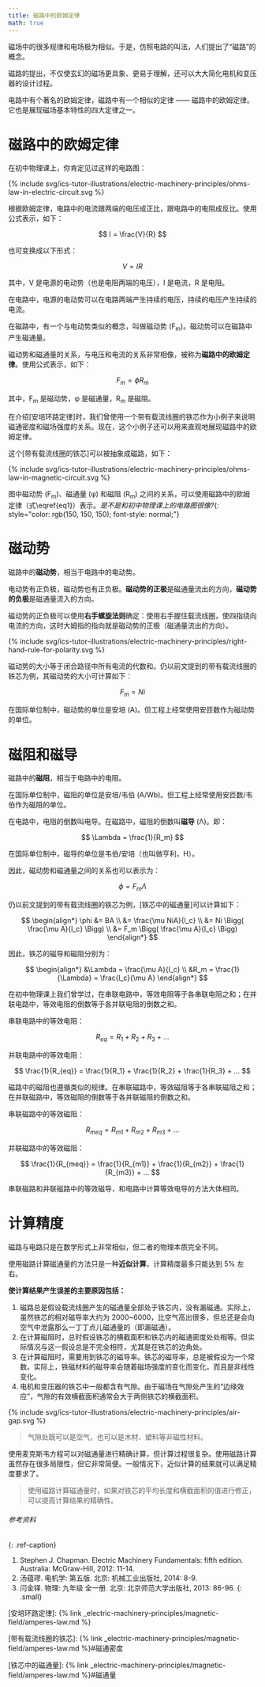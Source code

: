 ```yaml
---
title: 磁路中的欧姆定律
math: true
---
```


磁场中的很多规律和电场极为相似。于是，仿照电路的叫法，人们提出了“磁路”的概念。

磁路的提出，不仅使玄幻的磁场更具象、更易于理解，还可以大大简化电机和变压器的设计过程。

电路中有个著名的欧姆定律，磁路中有一个相似的定律 —— 磁路中的欧姆定律。它也是展现磁场基本特性的四大定律之一。

# 磁路中的欧姆定律

在初中物理课上，你肯定见过这样的电路图：

{% include svg/ics-tutor-illustrations/electric-machinery-principles/ohms-law-in-electric-circuit.svg %}

根据欧姆定律，电路中的电流跟两端的电压成正比，跟电路中的电阻成反比。使用公式表示，如下：

$$
I = \frac{V}{R}
$$

也可变换成以下形式：

$$
V = IR
$$

其中，V 是电源的电动势（也是电阻两端的电压），I 是电流，R 是电阻。

在电路中，电源的电动势可以在电路两端产生持续的电压，持续的电压产生持续的电流。

在磁路中，有一个与电动势类似的概念，叫做磁动势 (F<sub>m</sub>)。磁动势可以在磁路中产生磁通量。

磁动势和磁通量的关系，与电压和电流的关系非常相像，被称为**磁路中的欧姆定律**。使用公式表示，如下：

$$
\begin{equation}
  F_m = \phi R_m
  \label{eq1}
\end{equation}
$$

其中，F<sub>m</sub> 是磁动势，φ 是磁通量，R<sub>m</sub> 是磁阻。

在介绍[安培环路定律]时，我们曾使用一个带有载流线圈的铁芯作为小例子来说明磁通密度和磁场强度的关系。现在，这个小例子还可以用来直观地展现磁路中的欧姆定律。

这个[带有载流线圈的铁芯]可以被抽象成磁路，如下：

{% include svg/ics-tutor-illustrations/electric-machinery-principles/ohms-law-in-magnetic-circuit.svg %}

图中磁动势 (F<sub>m</sub>)、磁通量 (φ) 和磁阻 (R<sub>m</sub>) 之间的关系，可以使用磁路中的欧姆定律（式\eqref{eq1}）表示。*是不是和初中物理课上的电路图很像?*{: style="color: rgb(150, 150, 150); font-style: normal;"}

# 磁动势

磁路中的**磁动势**，相当于电路中的电动势。

电动势有正负极，磁动势也有正负极。**磁动势的正极**是磁通量流出的方向，**磁动势的负极**是磁通量流入的方向。

磁动势的正负极可以使用**右手螺旋法则**确定：使用右手握住载流线圈，使四指绕向电流的方向，这时大姆指的指向就是磁动势的正极（磁通量流出的方向）。

{% include svg/ics-tutor-illustrations/electric-machinery-principles/right-hand-rule-for-polarity.svg %}

磁动势的大小等于闭合路径中所有电流的代数和。仍以前文提到的带有载流线圈的铁芯为例，其磁动势的大小可计算如下：

$$
F_m = Ni
$$

在国际单位制中，磁动势的单位是安培 (A)。但工程上经常使用安匝数作为磁动势的单位。

# 磁阻和磁导

磁路中的**磁阻**，相当于电路中的电阻。

在国际单位制中，磁阻的单位是安培/韦伯 (A/Wb)。但工程上经常使用安匝数/韦伯作为磁阻的单位。

在电路中，电阻的倒数叫电导。在磁路中，磁阻的倒数叫**磁导** (Λ)。即：

$$
\Lambda = \frac{1}{R_m}
$$

在国际单位制中，磁导的单位是韦伯/安培（也叫做亨利，H）。

因此，磁动势和磁通量之间的关系也可以表示为：

$$
\begin{equation}
  \phi = F_m \Lambda
  \label{eq2}
\end{equation}
$$

仍以前文提到的带有载流线圈的铁芯为例，[铁芯中的磁通量]可以计算如下：

$$
\begin{align*}
  \phi &= BA \\
       &= \frac{\mu NiA}{l_c} \\
       &= Ni \Bigg( \frac{\mu A}{l_c}  \Bigg) \\
       &= F_m \Bigg( \frac{\mu A}{l_c}  \Bigg)
\end{align*}
$$

因此，铁芯的磁导和磁阻分别为：

$$
\begin{align*}
  &\Lambda = \frac{\mu A}{l_c} \\
  &R_m = \frac{1}{\Lambda} = \frac{l_c}{\mu A}
\end{align*}
$$

在初中物理课上我们曾学过，在串联电路中，等效电阻等于各串联电阻之和；在并联电路中，等效电阻的倒数等于各并联电阻的倒数之和。

串联电路中的等效电阻：

$$
R_{eq} = R_1 + R_2 + R_3 + ...
$$

并联电路中的等效电阻：

$$
\frac{1}{R_{eq}} = \frac{1}{R_1} + \frac{1}{R_2} + \frac{1}{R_3} + ...
$$

磁路中的磁阻也遵循类似的规律。在串联磁路中，等效磁阻等于各串联磁阻之和；在并联磁路中，等效磁阻的倒数等于各并联磁阻的倒数之和。

串联磁路中的等效磁阻：

$$
R_{meq} = R_{m1} + R_{m2} + R_{m3} + ...
$$

并联磁路中的等效磁阻：

$$
\frac{1}{R_{meq}} = \frac{1}{R_{m1}} + \frac{1}{R_{m2}} + \frac{1}{R_{m3}} + ...
$$

串联磁路和并联磁路中的等效磁导，和电路中计算等效电导的方法大体相同。

# 计算精度

磁路与电路只是在数学形式上非常相似，但二者的物理本质完全不同。

使用磁路计算磁通量的方法只是一种**近似计算**，计算精度最多只能达到 5% 左右。

**使计算结果产生误差的主要原因包括：**

1. 磁路总是假设载流线圈产生的磁通量全部处于铁芯内，没有漏磁通。实际上，虽然铁芯的相对磁导率大约为 2000~6000，比空气高出很多，但总还是会向空气中泄露那么一丁丁点儿磁通量的（即漏磁通）。
2. 在计算磁阻时，总时假设铁芯的横截面积和铁芯内的磁通密度处处相等。但实际情况与这一假设总是不完全相符，尤其是在铁芯的边角处。
3. 在计算磁阻时，需要用到铁芯的磁导率。铁芯的磁导率，总是被假设为一个常数。实际上，铁磁材料的磁导率会随着磁场强度的变化而变化，而且是非线性变化。
4. 电机和变压器的铁芯中一般都含有气隙。由于磁场在气隙处产生的“边缘效应”，气隙的有效横截面积通常会大于两侧铁芯的横截面积。

{% include svg/ics-tutor-illustrations/electric-machinery-principles/air-gap.svg %}

> 气隙处既可以是空气，也可以是木材、塑料等非磁性材料。

使用麦克斯韦方程可以对磁通量进行精确计算，但计算过程很复杂。使用磁路计算虽然存在很多局限性，但它非常简便。一般情况下，近似计算的结果就可以满足精度要求了。

> 使用磁路计算磁通量时，如果对铁芯的平均长度和横截面积的值进行修正，可以提高计算结果的精确性。


###### 参考资料
{: .ref-caption}

1. Stephen J. Chapman. Electric Machinery Fundamentals: fifth edition. Australia: McGraw-Hill, 2012: 11-14.
2. 汤蕴璆. 电机学: 第五版. 北京: 机械工业出版社, 2014: 8-9.
3. 闫金铎. 物理: 九年级 全一册. 北京: 北京师范大学出版社, 2013: 86-96.
{: .small}

<!-- link definition -->

[安培环路定律]: {% link _electric-machinery-principles/magnetic-field/amperes-law.md %}

[带有载流线圈的铁芯]: {% link _electric-machinery-principles/magnetic-field/amperes-law.md %}#磁通密度

[铁芯中的磁通量]: {% link _electric-machinery-principles/magnetic-field/amperes-law.md %}#磁通量